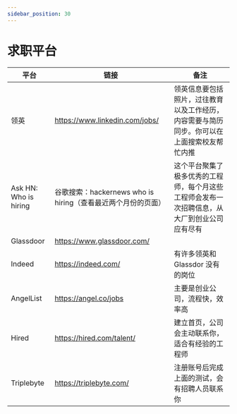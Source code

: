 ```yaml
---
sidebar_position: 30
---
```


# 求职平台

| 平台   | 链接   |  备注 |
|------- | ------ |  ---- |
| 领英   | https://www.linkedin.com/jobs/ |  领英信息要包括照片，过往教育以及工作经历，内容需要与简历同步。你可以在上面搜索校友帮忙内推 |
| Ask HN: Who is hiring | 谷歌搜索：hackernews who is hiring（查看最近两个月份的页面） | 这个平台聚集了极多优秀的工程师，每个月这些工程师会发布一次招聘信息，从大厂到创业公司应有尽有 |
| Glassdoor | https://www.glassdoor.com/ |  |
| Indeed | https://indeed.com/ | 有许多领英和 Glassdor 没有的岗位 |
| AngelList | https://angel.co/jobs   | 主要是创业公司，流程快，效率高 |
| Hired | https://hired.com/talent/   | 建立首页，公司会主动联系你，适合有经验的工程师 |
| Triplebyte | https://triplebyte.com/ | 注册账号后完成上面的测试，会有招聘人员联系你 |


